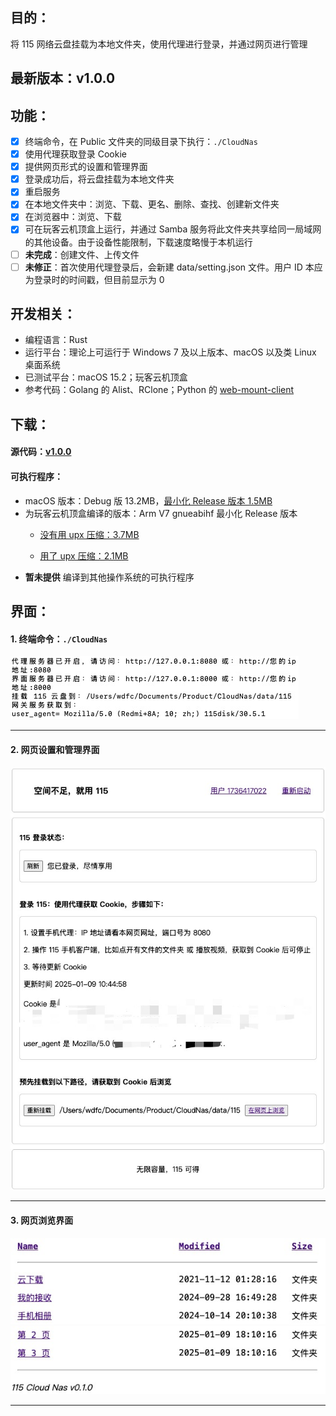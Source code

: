 ## 目的：
将 115 网络云盘挂载为本地文件夹，使用代理进行登录，并通过网页进行管理

## 最新版本：v1.0.0

## 功能：
- [x] 终端命令，在 Public 文件夹的同级目录下执行：`./CloudNas`
- [x] 使用代理获取登录 Cookie
- [x] 提供网页形式的设置和管理界面
- [x] 登录成功后，将云盘挂载为本地文件夹
- [x] 重启服务
- [x] 在本地文件夹中：浏览、下载、更名、删除、查找、创建新文件夹
- [x] 在浏览器中：浏览、下载
- [x] 可在玩客云机顶盒上运行，并通过 Samba 服务将此文件夹共享给同一局域网的其他设备。由于设备性能限制，下载速度略慢于本机运行
- [ ] **未完成**：创建文件、上传文件
- [ ] **未修正**：首次使用代理登录后，会新建 data/setting.json 文件。用户 ID 本应为登录时的时间戳，但目前显示为 0

## 开发相关：
* 编程语言：Rust
* 运行平台：理论上可运行于 Windows 7 及以上版本、macOS 以及类 Linux 桌面系统
* 已测试平台：macOS 15.2；玩客云机顶盒
* 参考代码：Golang 的 Alist、RClone；Python 的 [web-mount-client](https://github.com/ChenyangGao/web-mount-packs/blob/main/python-115-client/p115/component/client.py)

## 下载：
#### 源代码：[v1.0.0](md/work/CloudNas/CloudNas_v1.0.0_src.zip)

#### 可执行程序：
* macOS 版本：Debug 版 13.2MB，[最小化 Release 版本 1.5MB](md/work/CloudNas/cloud_nas.zip)
* 为玩客云机顶盒编译的版本：Arm V7 gnueabihf 最小化 Release 版本
  * [没有用 upx 压缩：3.7MB](md/work/CloudNas/armv7-gnueabihf-minsize-cloud_nas)  

  * [用了 upx 压缩：2.1MB](md/work/CloudNas/armv7-gnueabihf-minsize-cloud_nas_upx)  
* **暂未提供** 编译到其他操作系统的可执行程序

## 界面：
#### 1. 终端命令：`./CloudNas`


<img src="md/work/CloudNas/CloudNas_00.jpg" class="markdown-img-container" alt="终端输出">

---

#### 2. 网页设置和管理界面

<img src="md/work/CloudNas/CloudNas_01.jpg" class="markdown-img-container" alt="网页设置和管理界面">

---

#### 3. 网页浏览界面

<img src="md/work/CloudNas/CloudNas_02.jpg" class="markdown-img-container" alt="网页浏览界面之一">
<img src="md/work/CloudNas/CloudNas_03.jpg" class="markdown-img-container" alt="网页浏览界面之二">

---